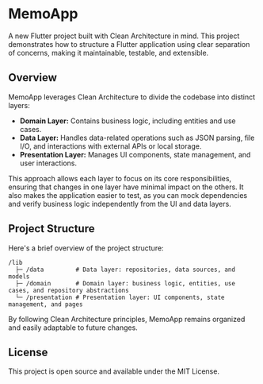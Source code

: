 # MemoApp

A new Flutter project built with Clean Architecture in mind. This project demonstrates how to structure a Flutter application using clear separation of concerns, making it maintainable, testable, and extensible.

## Overview

MemoApp leverages Clean Architecture to divide the codebase into distinct layers:

- **Domain Layer:** Contains business logic, including entities and use cases.
- **Data Layer:** Handles data-related operations such as JSON parsing, file I/O, and interactions with external APIs or local storage.
- **Presentation Layer:** Manages UI components, state management, and user interactions.

This approach allows each layer to focus on its core responsibilities, ensuring that changes in one layer have minimal impact on the others. It also makes the application easier to test, as you can mock dependencies and verify business logic independently from the UI and data layers.

## Project Structure

Here's a brief overview of the project structure:

```
/lib
  ├─ /data         # Data layer: repositories, data sources, and models
  ├─ /domain       # Domain layer: business logic, entities, use cases, and repository abstractions
  └─ /presentation # Presentation layer: UI components, state management, and pages
```

By following Clean Architecture principles, MemoApp remains organized and easily adaptable to future changes.

## License

This project is open source and available under the MIT License.